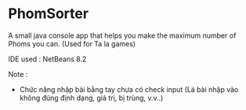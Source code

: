 # PhomSorter
A small java console app that helps you make the maximum number of Phoms you can. (Used for Ta la games)

IDE used : NetBeans 8.2

Note :
- Chức năng nhập bài bằng tay chưa có check input (Lá bài nhập vào không đúng định dạng, giá trị, bị trùng, v.v..)
